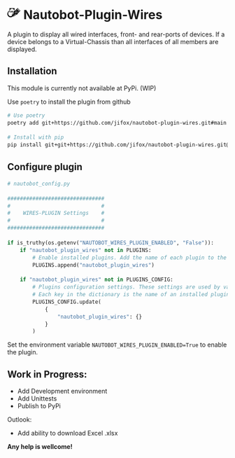 # <img src="./docs/img/wires.png" width="30" /> Nautobot-Plugin-Wires

A plugin to display all wired interfaces, front- and rear-ports of devices.
If a device belongs to a Virtual-Chassis than all interfaces of all members are displayed.

## Installation

This module is currently not available at PyPi. (WIP)

Use `poetry` to install the plugin from github

```bash
# Use poetry
poetry add git+https://github.com/jifox/nautobot-plugin-wires.git#main

# Install with pip
pip install git+git+https://github.com/jifox/nautobot-plugin-wires.git@main
```

## Configure plugin

```python
# nautobot_config.py

###############################
#                             #
#    WIRES-PLUGIN Settings    #
#                             #
###############################

if is_truthy(os.getenv("NAUTOBOT_WIRES_PLUGIN_ENABLED", "False")):
    if "nautobot_plugin_wires" not in PLUGINS:
        # Enable installed plugins. Add the name of each plugin to the list.
        PLUGINS.append("nautobot_plugin_wires")

    if "nautobot_plugin_wires" not in PLUGINS_CONFIG:
        # Plugins configuration settings. These settings are used by various plugins that the user may have installed.
        # Each key in the dictionary is the name of an installed plugin and its value is a dictionary of settings.
        PLUGINS_CONFIG.update(
            {
                "nautobot_plugin_wires": {}
            }
        )

```

Set the environment variable `NAUTOBOT_WIRES_PLUGIN_ENABLED=True` to enable the
plugin.

## Work in Progress:

- Add Development environment
- Add Unittests
- Publish to PyPi

Outlook:

- Add ability to download Excel .xlsx

**Any help is wellcome!**
